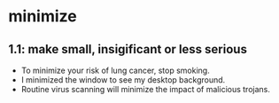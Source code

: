 # minimize
## 1.1: make small, insigificant or less serious

  *  To minimize your risk of lung cancer, stop smoking.
  *  I minimized the window to see my desktop background.
  *  Routine virus scanning will minimize the impact of malicious trojans.

